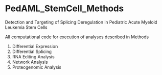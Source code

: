 # PedAML_StemCell_Methods
Detection and Targeting of Splicing Deregulation in Pediatric Acute Myeloid Leukemia Stem Cells

All computational code for execution of analyses described in Methods
1. Differential Expression
2. Differential Splicing
3. RNA Editing Analysis
4. Network Analysis
4. Proteogenomic Analysis

